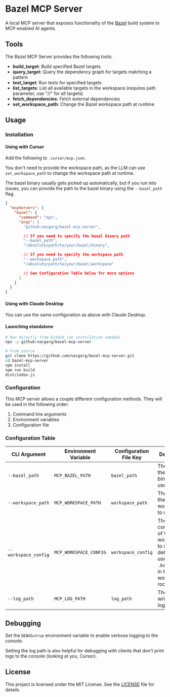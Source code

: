 # Bazel MCP Server

A local MCP server that exposes functionality of the [Bazel](https://bazel.build/) build system to MCP-enabled AI agents.

## Tools

The Bazel MCP Server provides the following tools:

- **build_target**: Build specified Bazel targets
- **query_target**: Query the dependency graph for targets matching a pattern
- **test_target**: Run tests for specified targets
- **list_targets**: List all available targets in the workspace (requires path parameter, use "//" for all targets)
- **fetch_dependencies**: Fetch external dependencies
- **set_workspace_path**: Change the Bazel workspace path at runtime

## Usage

### Installation

#### Using with Cursor

Add the following to `.cursor/mcp.json`.

You don't need to provide the workspace path, as the LLM can use `set_workspace_path` to change the workspace path at runtime.

The bazel binary usually gets picked up automatically, but if you run into issues, you can provide the path to the bazel binary using the `--bazel_path` flag.

```json
{
  "mcpServers": {
    "bazel": {
      "command": "npx",
      "args": [
        "github:nacgarg/bazel-mcp-server",

        // If you need to specify the bazel binary path
        "--bazel_path", 
        "/absolute/path/to/your/bazel/binary",

        // If you need to specify the workspace path
        "--workspace_path",
        "/absolute/path/to/your/bazel/workspace"

        // See Configuration Table below for more options
      ]
    }
  }
}
```

#### Using with Claude Desktop

You can use the same configuration as above with Claude Desktop.

#### Launching standalone

```bash
# Run directly from GitHub (no installation needed)
npx -y github:nacgarg/bazel-mcp-server

# From source
git clone https://github.com/nacgarg/bazel-mcp-server.git
cd bazel-mcp-server
npm install
npm run build
dist/index.js
```

### Configuration

This MCP server allows a couple different configuration methods. They will be used in the following order:

1. Command line arguments
2. Environment variables
3. Configuration file

### Configuration Table

| CLI Argument | Environment Variable | Configuration File Key | Description |
|--------------|----------------------|------------------------|-------------|
| `--bazel_path` | `MCP_BAZEL_PATH` | `bazel_path` | The path to the Bazel binary to use. |
| `--workspace_path` | `MCP_WORKSPACE_PATH` | `workspace_path` | The path to the Bazel workspace to use. |
| `--workspace_config` | `MCP_WORKSPACE_CONFIG` | `workspace_config` | The configuration of the workspace to use. By default, this uses the `.bazelrc` file in the workspace root. |
| `--log_path` | `MCP_LOG_PATH` | `log_path` | The path to write server logs to. |

## Debugging

Set the `DEBUG=true` environment variable to enable verbose logging to the console.

Setting the log path is also helpful for debugging with clients that don't print logs to the console (looking at you, Cursor).

## License

This project is licensed under the MIT License. See the [LICENSE](LICENSE) file for details.
